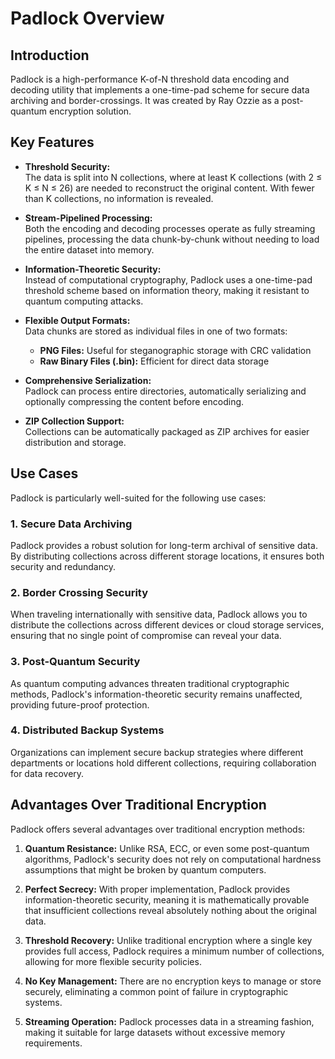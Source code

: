 # Padlock Overview

## Introduction

Padlock is a high-performance K-of-N threshold data encoding and decoding utility that implements a one-time-pad scheme for secure data archiving and border-crossings. It was created by Ray Ozzie as a post-quantum encryption solution.

## Key Features

- **Threshold Security:**  
  The data is split into N collections, where at least K collections (with 2 ≤ K ≤ N ≤ 26) are needed to reconstruct the original content. With fewer than K collections, no information is revealed.

- **Stream-Pipelined Processing:**  
  Both the encoding and decoding processes operate as fully streaming pipelines, processing the data chunk-by-chunk without needing to load the entire dataset into memory.

- **Information-Theoretic Security:**  
  Instead of computational cryptography, Padlock uses a one-time-pad threshold scheme based on information theory, making it resistant to quantum computing attacks.

- **Flexible Output Formats:**  
  Data chunks are stored as individual files in one of two formats:
  - **PNG Files:** Useful for steganographic storage with CRC validation
  - **Raw Binary Files (.bin):** Efficient for direct data storage

- **Comprehensive Serialization:**  
  Padlock can process entire directories, automatically serializing and optionally compressing the content before encoding.

- **ZIP Collection Support:**  
  Collections can be automatically packaged as ZIP archives for easier distribution and storage.

## Use Cases

Padlock is particularly well-suited for the following use cases:

### 1. Secure Data Archiving

Padlock provides a robust solution for long-term archival of sensitive data. By distributing collections across different storage locations, it ensures both security and redundancy.

### 2. Border Crossing Security

When traveling internationally with sensitive data, Padlock allows you to distribute the collections across different devices or cloud storage services, ensuring that no single point of compromise can reveal your data.

### 3. Post-Quantum Security

As quantum computing advances threaten traditional cryptographic methods, Padlock's information-theoretic security remains unaffected, providing future-proof protection.

### 4. Distributed Backup Systems

Organizations can implement secure backup strategies where different departments or locations hold different collections, requiring collaboration for data recovery.

## Advantages Over Traditional Encryption

Padlock offers several advantages over traditional encryption methods:

1. **Quantum Resistance:** Unlike RSA, ECC, or even some post-quantum algorithms, Padlock's security does not rely on computational hardness assumptions that might be broken by quantum computers.

2. **Perfect Secrecy:** With proper implementation, Padlock provides information-theoretic security, meaning it is mathematically provable that insufficient collections reveal absolutely nothing about the original data.

3. **Threshold Recovery:** Unlike traditional encryption where a single key provides full access, Padlock requires a minimum number of collections, allowing for more flexible security policies.

4. **No Key Management:** There are no encryption keys to manage or store securely, eliminating a common point of failure in cryptographic systems.

5. **Streaming Operation:** Padlock processes data in a streaming fashion, making it suitable for large datasets without excessive memory requirements.

